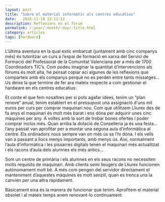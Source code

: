 ```yaml
---
layout: post
title: "Sobre el material informàtic als centres educatius"
date:   2016-11-10 12:12:12
description: Reflexions en el fòrum
permalink: /:year/:month/:day/:title.html
category: articles
tags: [hardware]
---
```


L’última aventura en la qual estic embarcat (juntament amb cinc companys més) és tutoritzar un curs a l’espai de formació en xarxa del Servici de Formació del Professorat de la Comunitat Valenciana per a més de 1700 Coordinadors TIC’s. Com podeu imaginar la quantitat d’intervencions als fòrums és molt alta, he pensat copiar ací algunes de les reflexions que comparteix amb els companys perquè no es perden entre tants missatges… Us deixe la que termine de fer ara mateix respecte a com gestionar el hardware en els centres educatius:

Et conte el que fem nosaltres per si pots agafar idees, tenim un “plan renove” anual, tenim establert en el pressupost una assignació d'uns mil euros per curs  per comprar maquinari nou. Com que utilitzem Lliurex des de fa anys el maquinari és molt més barat i ens dóna per adquirir unes cinc màquines per any. A voltes amb la sort de trobar bones ofertes i poder comprar inclús més. Quan arriba la dotació de Conselleria ja és una festa… l’any passat van aprofitar per a muntar una segona aula d’informàtica al centre.
Els ordinadors nous sempre van on més ús se l’hi dóna. I els vells van a passant a llocs menys importants, amb menys ús. Així, normalment l’aula d’informàtica i les pissarres digitals tenen el maquinari més actualitzat i els racons d’aula dels alumnes els més antics…

Som un centre de primària i els alumnes en els seus racons no necessiten molts requisits de maquinari. Amb clients semi lleugers de Lliurex funcionen autònomament molt bé. A més com pengen del servidor directament el manteniment d’aquestes màquines és molt senzill, quan es trenca una la canvien per una altra ràpidament.

Bàsicament eixa és la manera de funcionar que tenim. Aprofitem el material obsolet i al mateix temps anem renovant-lo contínuament.
